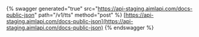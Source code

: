 {% swagger generated="true" src="https://api-staging.aimlapi.com/docs-public-json" path="/v1/tts" method="post" %} [https://api-staging.aimlapi.com/docs-public-json](https://api-staging.aimlapi.com/docs-public-json)
{% endswagger %}